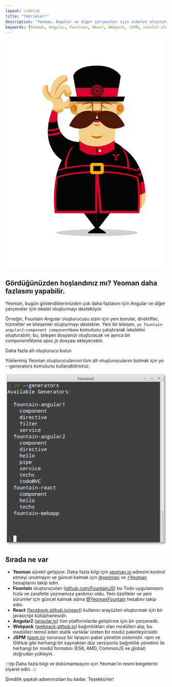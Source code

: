 ```yaml
---
layout: codelab
title: "Tebrikler!"
description: "Yeoman, Angular ve diğer çerçeveler için iskelet oluşturmayı destekleyen güçlü bir araçtır. Bu sayfada, Yeoman'ın sunduğu farklı özellikler ve alt-oluşturucuları hakkında bilgi bulacaksınız."
keywords: [Yeoman, Angular, Fountain, React, Webpack, JSPM, iskelet oluşturucu]
---
```




  ![](../../images/cikti/yeoman/assets/img/yeoman-003.png)


## Gördüğünüzden hoşlandınız mı? Yeoman daha fazlasını yapabilir.

Yeoman, bugün gösterdiklerimizden çok daha fazlasını için Angular ve diğer çerçeveler için iskelet oluşturmayı destekliyor.

Örneğin, Fountain Angular oluşturucusu sizin için yeni borular, direktifler, hizmetler ve bileşenler oluşturmayı destekler. Yeni bir bileşen, `yo fountain-angular2:component componentName` komutunu çalıştırarak iskeletini oluşturabilir; bu, bileşen dosyanızı oluşturacak ve ayrıca bir _componentName.spec.js_ dosyası ekleyecektir.



  Daha fazla alt-oluşturucu bulun

  Yüklenmiş Yeoman oluşturucularının tüm alt-oluşturucularını bulmak için yo --generators komutunu kullanabilirsiniz:

  ![](../../images/cikti/yeoman/assets/img/codelab/09_list_sub-generators.png)



## Sırada ne var

- **Yeoman** sürekli gelişiyor. Daha fazla bilgi için [yeoman.io](https://yeoman.io) adresini kontrol etmeyi unutmayın ve güncel kalmak için [@yeoman](https://twitter.com/yeoman) ve [+Yeoman](https://plus.google.com/101063139999404044459/posts) hesaplarını takip edin.
- **Fountain** oluşturucuları ([github.com/FountainJS](https://github.com/FountainJS)) bu Todo uygulamasını hızla ve zarafetle yazmamıza yardımcı oldu. Yeni özellikler ve yeni sürümler için güncel kalmak adına [@YeomanFountain](https://twitter.com/yeomanfountain) hesabını takip edin.
- **React** ([facebook.github.io/react](https://facebook.github.io/react/)) kullanıcı arayüzleri oluşturmak için bir javascript kütüphanesidir.
- **Angular2** ([angular.io](https://angular.io/)) tüm platformlarda geliştirme için bir çerçevedir.
- **Webpack** ([webpack.github.io](https://webpack.github.io/)) bağımlılıkları olan modülleri alıp, bu modülleri temsil eden statik varlıklar üreten bir modül paketleyicisidir.
- **JSPM** ([jspm.io](http://jspm.io/)) sorunsuz bir tarayıcı paket yönetim sistemidir. npm ve GitHub gibi herhangi bir kaynaktan düz versiyonlu bağımlılık yönetimi ile herhangi bir modül formatını (ES6, AMD, CommonJS ve global) doğrudan yükleyin.

:::tip
Daha fazla bilgi ve dokümantasyon için Yeoman'in resmi belgelerini ziyaret edin.
:::

Şimdilik şapkalı adamınızdan bu kadar. Teşekkürler!